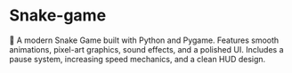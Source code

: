 # Snake-game
🐍 A modern Snake Game built with Python and Pygame. Features smooth animations, pixel-art graphics, sound effects, and a polished UI. Includes a pause system, increasing speed mechanics, and a clean HUD design.
